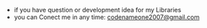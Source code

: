 
 * if you have question or development idea for my Libraries
 *  you can Conect me in any time: codenameone2007@gmail.com 

